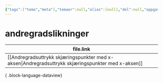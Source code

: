 ```yaml
---
{"tags":["tema","meta"],"temaer":null,"alias":[null],"del":null,"oppgave":null,"fag":null,"eksamen":null,"dg-publish":true,"title":"andregradslikninger","date":"2023-06-01","modified":"2023-06-01","permalink":"/temaer/andregradslikninger/","dgPassFrontmatter":true}
---
```



# andregradslikninger
| file.link                                                                                             |
| ----------------------------------------------------------------------------------------------------- |
| [[Andregradsuttrykk skjæringspunkter med x-aksen\|Andregradsuttrykk skjæringspunkter med x-aksen]] |

{ .block-language-dataview}
